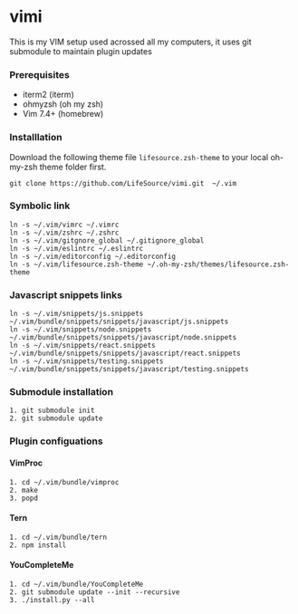 # vimi
This is my VIM setup used acrossed all my computers, it uses git submodule to maintain plugin updates

### Prerequisites

- iterm2   (iterm)
- ohmyzsh  (oh my zsh)
- Vim 7.4+ (homebrew)

### Installlation

Download the following theme file `lifesource.zsh-theme` to your local oh-my-zsh theme folder first.

```
git clone https://github.com/LifeSource/vimi.git  ~/.vim
```

### Symbolic link

```
ln -s ~/.vim/vimrc ~/.vimrc
ln -s ~/.vim/zshrc ~/.zshrc
ln -s ~/.vim/gitgnore_global ~/.gitignore_global
ln -s ~/.vim/eslintrc ~/.eslintrc
ln -s ~/.vim/editorconfig ~/.editorconfig
ln -s ~/.vim/lifesource.zsh-theme ~/.oh-my-zsh/themes/lifesource.zsh-theme
```

### Javascript snippets links
```
ln -s ~/.vim/snippets/js.snippets ~/.vim/bundle/snippets/snippets/javascript/js.snippets
ln -s ~/.vim/snippets/node.snippets ~/.vim/bundle/snippets/snippets/javascript/node.snippets
ln -s ~/.vim/snippets/react.snippets ~/.vim/bundle/snippets/snippets/javascript/react.snippets
ln -s ~/.vim/snippets/testing.snippets ~/.vim/bundle/snippets/snippets/javascript/testing.snippets
```

### Submodule installation
```
1. git submodule init
2. git submodule update
```

### Plugin configuations

#### VimProc
```
1. cd ~/.vim/bundle/vimproc
2. make
3. popd
```

#### Tern
```
1. cd ~/.vim/bundle/tern
2. npm install
```

#### YouCompleteMe
```
1. cd ~/.vim/bundle/YouCompleteMe
2. git submodule update --init --recursive
3. ./install.py --all
```

